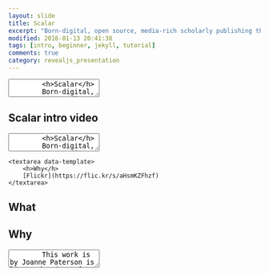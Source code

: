 ```yaml
---
layout: slide
title: Scalar
excerpt: "Born-digital, open source, media-rich scholarly publishing that's as easy as blogging"
modified: 2016-01-13 20:41:38
tags: [intro, beginner, jekyll, tutorial]
comments: true
category: revealjs_presentation
---
```

<section data-markdown>
	<textarea data-template>
		<h>Scalar</h>
		Born-digital, open source, media-rich scholarly publishing that's as easy as blogging [Scalar](https://scalar.me/anvc/scalar/)
	</textarea>
</section>

<section [Scalar](https://youtu.be/T6k4IpSOgHY)>
  <h2>Scalar intro video</h2>
</section>

<section data-markdown>
	<textarea data-template>
		<h>Scalar</h>
		Born-digital, open source, media-rich scholarly publishing that's as easy as blogging [Scalar](https://scalar.me/anvc/scalar/)
	</textarea>
</section>

	<textarea data-template>
		<h>Why</h>
		[Flickr](https://flic.kr/s/aHsmKZFhzf)
	</textarea>
</section>
<section data-markdown>
  <script type="text/template">
  - <!-- .element: class="fragment" data-fragment-index="1" -->
  -  <!-- .element: class="fragment" data-fragment-index="2" -->
  </script>
</section>
<section data-background-image="https://live.staticflickr.com/3859/14422655820_79f3f610e2_b.jpg">
  <h2>What</h2>
</section>

<section data-background-image="https://live.staticflickr.com/65535/50172192597_79773567d1_b.jpg">
  <h2>Why</h2>
</section>

<section data-markdown>
  <script type="text/template">
  - <!-- .element: class="fragment" data-fragment-index="1" -->
  -  <!-- .element: class="fragment" data-fragment-index="2" -->
  </script>
</section>

<section data-markdown>
	<textarea data-template>
		This work is by Joanne Paterson is licensed under a [CC-BY](http://creativecommons.org/licenses/by/4.0/)
    Creative Commons Attribution 4.0 International License.
	</textarea>
</section>
